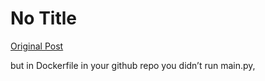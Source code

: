 # No Title

[Original Post](https://discourse.onlinedegree.iitm.ac.in/t/171141/275)

<p>but in Dockerfile in your github repo you didn’t run main.py,</p>
